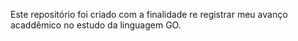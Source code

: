 Este repositório foi criado com a finalidade re registrar meu avanço acaddêmico no estudo da linguagem GO.